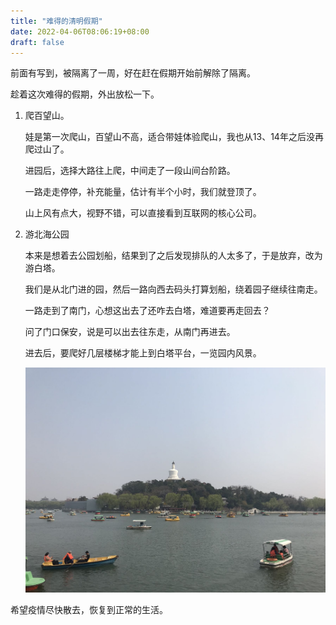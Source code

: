 ```yaml
---
title: "难得的清明假期"
date: 2022-04-06T08:06:19+08:00
draft: false
---
```


前面有写到，被隔离了一周，好在赶在假期开始前解除了隔离。

趁着这次难得的假期，外出放松一下。

1. 爬百望山。

    娃是第一次爬山，百望山不高，适合带娃体验爬山，我也从13、14年之后没再爬过山了。

    进园后，选择大路往上爬，中间走了一段山间台阶路。

    一路走走停停，补充能量，估计有半个小时，我们就登顶了。

    山上风有点大，视野不错，可以直接看到互联网的核心公司。

2. 游北海公园

    本来是想着去公园划船，结果到了之后发现排队的人太多了，于是放弃，改为游白塔。

    我们是从北门进的园，然后一路向西去码头打算划船，绕着园子继续往南走。

    一路走到了南门，心想这出去了还咋去白塔，难道要再走回去？

    问了门口保安，说是可以出去往东走，从南门再进去。

    进去后，要爬好几层楼梯才能上到白塔平台，一览园内风景。

    ![北海白塔](IMG39.png)


希望疫情尽快散去，恢复到正常的生活。
